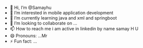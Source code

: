 - 👋 Hi, I’m @Samayhu
- 👀 I’m interested in mobile application development
- 🌱 I’m currently learning java and xml and springboot
- 💞️ I’m looking to collaborate on ...
- 📫 How to reach me  i am active in linkedin by name samay H U
- 😄 Pronouns: ...Mr
- ⚡ Fun fact: ...

<!---
Samayhu/Samayhu is a ✨ special ✨ repository because its `README.md` (this file) appears on your GitHub profile.
You can click the Preview link to take a look at your changes.
--->
